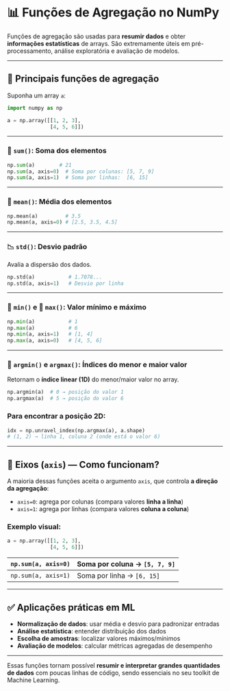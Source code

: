 # 📊 Funções de Agregação no NumPy

Funções de agregação são usadas para **resumir dados** e obter **informações estatísticas** de arrays. São extremamente úteis em pré-processamento, análise exploratória e avaliação de modelos.

---

## 🔢 Principais funções de agregação

Suponha um array `a`:

```python
import numpy as np

a = np.array([[1, 2, 3],
              [4, 5, 6]])
```

---

### 🔼 `sum()`: Soma dos elementos

```python
np.sum(a)        # 21
np.sum(a, axis=0)  # Soma por colunas: [5, 7, 9]
np.sum(a, axis=1)  # Soma por linhas:  [6, 15]
```

---

### 📏 `mean()`: Média dos elementos

```python
np.mean(a)         # 3.5
np.mean(a, axis=0) # [2.5, 3.5, 4.5]
```

---

### 📉 `std()`: Desvio padrão

Avalia a dispersão dos dados.

```python
np.std(a)           # 1.7078...
np.std(a, axis=1)   # Desvio por linha
```

---

### 🔽 `min()` e 🔼 `max()`: Valor mínimo e máximo

```python
np.min(a)           # 1
np.max(a)           # 6
np.min(a, axis=1)   # [1, 4]
np.max(a, axis=0)   # [4, 5, 6]
```

---

### 📍 `argmin()` e `argmax()`: Índices do menor e maior valor

Retornam o **índice linear (1D)** do menor/maior valor no array.

```python
np.argmin(a)  # 0 → posição do valor 1
np.argmax(a)  # 5 → posição do valor 6
```

### Para encontrar a posição 2D:

```python
idx = np.unravel_index(np.argmax(a), a.shape)
# (1, 2) → linha 1, coluna 2 (onde está o valor 6)
```

---

## 🧠 Eixos (`axis`) — Como funcionam?

A maioria dessas funções aceita o argumento `axis`, que controla **a direção da agregação**:

- `axis=0`: agrega por colunas (compara valores **linha a linha**)
- `axis=1`: agrega por linhas (compara valores **coluna a coluna**)

### Exemplo visual:

```python
a = np.array([[1, 2, 3],
              [4, 5, 6]])
```

| `np.sum(a, axis=0)` | Soma por coluna → `[5, 7, 9]` |
|---------------------|------------------------------|
| `np.sum(a, axis=1)` | Soma por linha  → `[6, 15]`  |

---

## ✅ Aplicações práticas em ML

- **Normalização de dados**: usar média e desvio para padronizar entradas
- **Análise estatística**: entender distribuição dos dados
- **Escolha de amostras**: localizar valores máximos/mínimos
- **Avaliação de modelos**: calcular métricas agregadas de desempenho

---

Essas funções tornam possível **resumir e interpretar grandes quantidades de dados** com poucas linhas de código, sendo essenciais no seu toolkit de Machine Learning.
